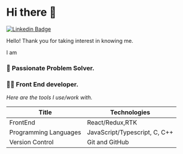 # Hi there 👋

[![Linkedin Badge](https://img.shields.io/badge/-LinkedIn-blue?style=for-the-badge&logo=Linkedin&logoColor=white&link=https://pk.linkedin.com/in/ahtisham-alam99)](https://pk.linkedin.com/in/ahtisham-alam99)

<!-- [![Laptop Badge](https://img.shields.io/badge/-Portfolio-red?style=for-the-badge&logoColor=white&link=https://www.sajeelaalam.com)](https://www.sajeelaalam.com) -->

Hello! Thank you for taking interest in knowing me.

I am

### 🎲 Passionate Problem Solver.

### 👨‍💻 Front End developer.


_Here are the tools I use/work with._

| Title                 | Technologies                                              |
| --------------------- | --------------------------------------------------------- |
| FrontEnd              | React/Redux,RTK                                      |
| Programming Languages | JavaScript/Typescript, C, C++                             |
| Version Control       | Git and GitHub                                            |

